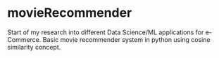 # movieRecommender
Start of my research into different Data Science/ML applications for e-Commerce. Basic movie recommender system in python using cosine similarity concept.
